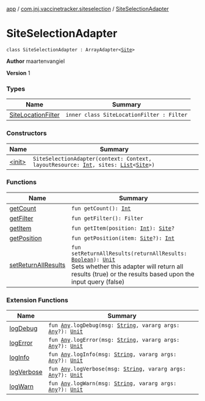 [app](../../index.md) / [com.jnj.vaccinetracker.siteselection](../index.md) / [SiteSelectionAdapter](./index.md)

# SiteSelectionAdapter

`class SiteSelectionAdapter : ArrayAdapter<`[`Site`](../../com.jnj.vaccinetracker.common.data.models.api.response/-site/index.md)`>`

**Author**
maartenvangiel

**Version**
1

### Types

| Name | Summary |
|---|---|
| [SiteLocationFilter](-site-location-filter/index.md) | `inner class SiteLocationFilter : Filter` |

### Constructors

| Name | Summary |
|---|---|
| [&lt;init&gt;](-init-.md) | `SiteSelectionAdapter(context: Context, layoutResource: `[`Int`](https://kotlinlang.org/api/latest/jvm/stdlib/kotlin/-int/index.html)`, sites: `[`List`](https://kotlinlang.org/api/latest/jvm/stdlib/kotlin.collections/-list/index.html)`<`[`Site`](../../com.jnj.vaccinetracker.common.data.models.api.response/-site/index.md)`>)` |

### Functions

| Name | Summary |
|---|---|
| [getCount](get-count.md) | `fun getCount(): `[`Int`](https://kotlinlang.org/api/latest/jvm/stdlib/kotlin/-int/index.html) |
| [getFilter](get-filter.md) | `fun getFilter(): Filter` |
| [getItem](get-item.md) | `fun getItem(position: `[`Int`](https://kotlinlang.org/api/latest/jvm/stdlib/kotlin/-int/index.html)`): `[`Site`](../../com.jnj.vaccinetracker.common.data.models.api.response/-site/index.md)`?` |
| [getPosition](get-position.md) | `fun getPosition(item: `[`Site`](../../com.jnj.vaccinetracker.common.data.models.api.response/-site/index.md)`?): `[`Int`](https://kotlinlang.org/api/latest/jvm/stdlib/kotlin/-int/index.html) |
| [setReturnAllResults](set-return-all-results.md) | `fun setReturnAllResults(returnAllResults: `[`Boolean`](https://kotlinlang.org/api/latest/jvm/stdlib/kotlin/-boolean/index.html)`): `[`Unit`](https://kotlinlang.org/api/latest/jvm/stdlib/kotlin/-unit/index.html)<br>Sets whether this adapter will return all results (true) or the results based upon the input query (false) |

### Extension Functions

| Name | Summary |
|---|---|
| [logDebug](../../com.jnj.vaccinetracker.common.helpers/kotlin.-any/log-debug.md) | `fun `[`Any`](https://kotlinlang.org/api/latest/jvm/stdlib/kotlin/-any/index.html)`.logDebug(msg: `[`String`](https://kotlinlang.org/api/latest/jvm/stdlib/kotlin/-string/index.html)`, vararg args: `[`Any`](https://kotlinlang.org/api/latest/jvm/stdlib/kotlin/-any/index.html)`?): `[`Unit`](https://kotlinlang.org/api/latest/jvm/stdlib/kotlin/-unit/index.html) |
| [logError](../../com.jnj.vaccinetracker.common.helpers/kotlin.-any/log-error.md) | `fun `[`Any`](https://kotlinlang.org/api/latest/jvm/stdlib/kotlin/-any/index.html)`.logError(msg: `[`String`](https://kotlinlang.org/api/latest/jvm/stdlib/kotlin/-string/index.html)`, vararg args: `[`Any`](https://kotlinlang.org/api/latest/jvm/stdlib/kotlin/-any/index.html)`?): `[`Unit`](https://kotlinlang.org/api/latest/jvm/stdlib/kotlin/-unit/index.html) |
| [logInfo](../../com.jnj.vaccinetracker.common.helpers/kotlin.-any/log-info.md) | `fun `[`Any`](https://kotlinlang.org/api/latest/jvm/stdlib/kotlin/-any/index.html)`.logInfo(msg: `[`String`](https://kotlinlang.org/api/latest/jvm/stdlib/kotlin/-string/index.html)`, vararg args: `[`Any`](https://kotlinlang.org/api/latest/jvm/stdlib/kotlin/-any/index.html)`?): `[`Unit`](https://kotlinlang.org/api/latest/jvm/stdlib/kotlin/-unit/index.html) |
| [logVerbose](../../com.jnj.vaccinetracker.common.helpers/kotlin.-any/log-verbose.md) | `fun `[`Any`](https://kotlinlang.org/api/latest/jvm/stdlib/kotlin/-any/index.html)`.logVerbose(msg: `[`String`](https://kotlinlang.org/api/latest/jvm/stdlib/kotlin/-string/index.html)`, vararg args: `[`Any`](https://kotlinlang.org/api/latest/jvm/stdlib/kotlin/-any/index.html)`?): `[`Unit`](https://kotlinlang.org/api/latest/jvm/stdlib/kotlin/-unit/index.html) |
| [logWarn](../../com.jnj.vaccinetracker.common.helpers/kotlin.-any/log-warn.md) | `fun `[`Any`](https://kotlinlang.org/api/latest/jvm/stdlib/kotlin/-any/index.html)`.logWarn(msg: `[`String`](https://kotlinlang.org/api/latest/jvm/stdlib/kotlin/-string/index.html)`, vararg args: `[`Any`](https://kotlinlang.org/api/latest/jvm/stdlib/kotlin/-any/index.html)`?): `[`Unit`](https://kotlinlang.org/api/latest/jvm/stdlib/kotlin/-unit/index.html) |
